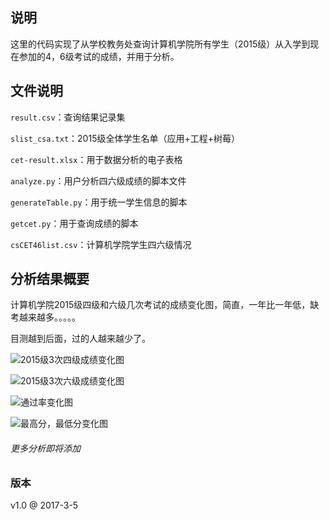 ## 说明

这里的代码实现了从学校教务处查询计算机学院所有学生（2015级）从入学到现在参加的4，6级考试的成绩，并用于分析。


## 文件说明

`result.csv`：查询结果记录集

`slist_csa.txt`：2015级全体学生名单（应用+工程+树莓）

`cet-result.xlsx`：用于数据分析的电子表格

`analyze.py`：用户分析四六级成绩的脚本文件

`generateTable.py`：用于统一学生信息的脚本

`getcet.py`：用于查询成绩的脚本

`csCET46list.csv`：计算机学院学生四六级情况

## 分析结果概要

计算机学院2015级四级和六级几次考试的成绩变化图，简直，一年比一年低，缺考越来越多。。。。。

目测越到后面，过的人越来越少了。

![2015级3次四级成绩变化图](https://github.com/ankanch/cuit-data-analysis/blob/master/%E8%AE%A1%E7%AE%97%E6%9C%BACET4%EF%BC%8C6%E6%88%90%E7%BB%A9%E6%9F%A5%E8%AF%A2-%E5%88%86%E6%9E%90/%E5%88%86%E6%9E%90%E7%BB%93%E6%9E%9C/2015%E7%BA%A73%E6%AC%A1%E5%85%AD%E7%BA%A7%E6%88%90%E7%BB%A9%E5%8F%98%E5%8C%96%E5%9B%BE.png)

![2015级3次六级成绩变化图](https://github.com/ankanch/cuit-data-analysis/blob/master/%E8%AE%A1%E7%AE%97%E6%9C%BACET4%EF%BC%8C6%E6%88%90%E7%BB%A9%E6%9F%A5%E8%AF%A2-%E5%88%86%E6%9E%90/%E5%88%86%E6%9E%90%E7%BB%93%E6%9E%9C/2015%E7%BA%A73%E6%AC%A1%E5%9B%9B%E7%BA%A7%E6%88%90%E7%BB%A9%E5%8F%98%E5%8C%96%E5%9B%BE.png)

![通过率变化图](https://github.com/ankanch/data-analysis/blob/master/CUIT-%E8%AE%A1%E7%AE%97%E6%9C%BACET4%EF%BC%8C6%E6%88%90%E7%BB%A9%E6%9F%A5%E8%AF%A2-%E5%88%86%E6%9E%90/%E5%88%86%E6%9E%90%E7%BB%93%E6%9E%9C/figure_1-3.png)

![最高分，最低分变化图](https://github.com/ankanch/data-analysis/blob/master/CUIT-%E8%AE%A1%E7%AE%97%E6%9C%BACET4%EF%BC%8C6%E6%88%90%E7%BB%A9%E6%9F%A5%E8%AF%A2-%E5%88%86%E6%9E%90/%E5%88%86%E6%9E%90%E7%BB%93%E6%9E%9C/figure_1-6.png)

###### 更多分析即将添加

### 版本

v1.0 @ 2017-3-5